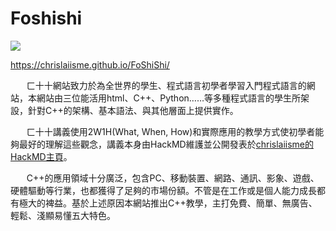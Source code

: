 # Foshishi

![](https://i.imgur.com/Au0hA72.png)

https://chrislaiisme.github.io/FoShiShi/

ㅤㅤㄈ十十網站致力於為全世界的學生、程式語言初學者學習入門程式語言的網站，本網站由三位能活用html、C++、Python……等多種程式語言的學生所架設，針對C++的架構、基本語法、與其他層面上提供實作。

ㅤㅤㄈ十十講義使用2W1H(What, When, How)和實際應用的教學方式使初學者能夠最好的理解這些觀念，講義本身由HackMD維護並公開發表於[chrislaiisme的HackMD主頁](https://hackmd.io/@chrislaiisme?tags=%5B%22FoShiShi%22%5D)。

ㅤㅤC++的應用領域十分廣泛，包含PC、移動裝置、網路、通訊、影象、遊戲、硬體驅動等行業，也都獲得了足夠的市場份額。不管是在工作或是個人能力成長都有極大的裨益。基於上述原因本網站推出C++教學，主打免費、簡單、無廣告、輕鬆、淺顯易懂五大特色。
